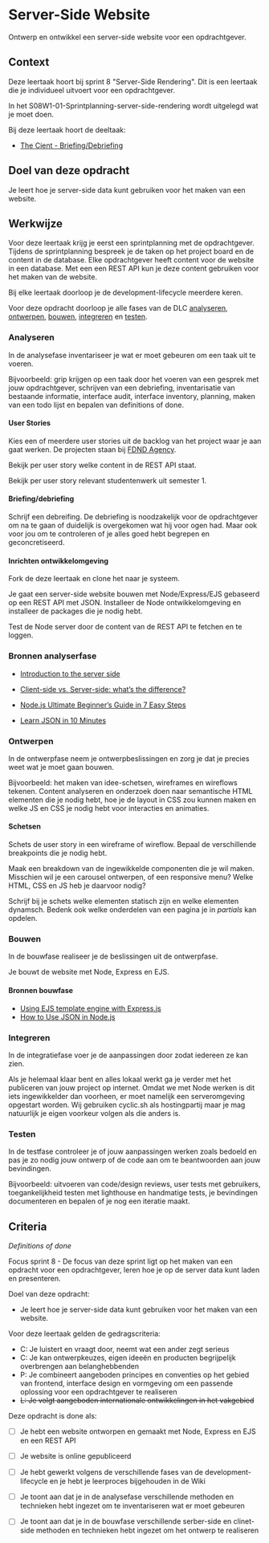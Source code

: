 # Server-Side Website

Ontwerp en ontwikkel een server-side website voor een opdrachtgever.


## Context

Deze leertaak hoort bij sprint 8 "Server-Side Rendering". Dit is een leertaak die je individueel uitvoert voor een opdrachtgever.

In het S08W1-01-Sprintplanning-server-side-rendering wordt uitgelegd wat je moet doen.

Bij deze leertaak hoort de deeltaak:
- [The Cient - Briefing/Debriefing](https://github.com/fdnd-task/the-client-briefing-debriefing/)


## Doel van deze opdracht

Je leert hoe je server-side data kunt gebruiken voor het maken van een website.


## Werkwijze

Voor deze leertaak krijg je eerst een sprintplanning met de opdrachtgever. Tijdens de sprintplanning bespreek je de taken op het project board en de content in de database. Elke opdrachtgever heeft content voor de website in een database. Met een een REST API kun je deze content gebruiken voor het maken van de website.

Bij elke leertaak doorloop je de development-lifecycle meerdere keren. 

Voor deze opdracht doorloop je alle fases van de DLC [analyseren](#analyseren), [ontwerpen](#ontwerpen), [bouwen](#bouwen), [integreren](#integreren) en [testen](#testen).


### Analyseren
In de analysefase inventariseer je wat er moet gebeuren om een taak uit te voeren.

Bijvoorbeeld: grip krijgen op een taak door het voeren van een gesprek met jouw opdrachtgever, schrijven van een debriefing, inventarisatie van bestaande informatie, interface audit, interface inventory, planning, maken van een todo lijst en bepalen van definitions of done.

#### User Stories
Kies een of meerdere user stories uit de backlog van het project waar je aan gaat werken. De projecten staan bij [FDND Agency](https://github.com/fdnd-agency).

Bekijk per user story welke content in de REST API staat.

Bekijk per user story relevant studentenwerk uit semester 1.

#### Briefing/debriefing
Schrijf een debreifing. De debriefing is noodzakelijk voor de opdrachtgever om na te gaan of duidelijk is overgekomen wat hij voor ogen had. Maar ook voor jou om te controleren of je alles goed hebt begrepen en geconcretiseerd.

#### Inrichten ontwikkelomgeving
Fork de deze leertaak en clone het naar je systeem. 

Je gaat een server-side website bouwen met Node/Express/EJS gebaseerd op een REST API met JSON. 
Installeer de Node ontwikkelomgeving en installeer de packages die je nodig hebt. 

Test de Node server door de content van de REST API te fetchen en te loggen. 

### Bronnen analyserfase

* [Introduction to the server side](https://developer.mozilla.org/en-US/docs/Learn/Server-side/First_steps/Introduction)
* [Client-side vs. Server-side: what’s the difference?](https://medium.com/@donotapply/client-side-vs-server-side-whats-the-difference-a933341cd60e)

* [Node.js Ultimate Beginner’s Guide in 7 Easy Steps](https://www.youtube.com/watch?v=ENrzD9HAZK4)
* [Learn JSON in 10 Minutes](https://www.youtube.com/watch?v=iiADhChRriM&t=513s)


### Ontwerpen
In de ontwerpfase neem je ontwerpbeslissingen en zorg je dat je precies weet wat je moet gaan bouwen.

Bijvoorbeeld: het maken van idee-schetsen, wireframes en wireflows tekenen. Content analyseren en onderzoek doen naar semantische HTML elementen die je nodig hebt, hoe je de layout in CSS zou kunnen maken en welke JS en CSS je nodig hebt voor interacties en animaties.

#### Schetsen
Schets de user story in een wireframe of wireflow. Bepaal de verschillende breakpoints die je nodig hebt.  

Maak een breakdown van de ingewikkelde componenten die je wil maken. Misschien wil je een carousel ontwerpen, of een responsive menu? 
Welke HTML, CSS en JS heb je daarvoor nodig?

Schrijf bij je schets welke elementen statisch zijn en welke elementen dynamsch. Bedenk ook welke onderdelen van een pagina je in _partials_ kan opdelen.


### Bouwen
In de bouwfase realiseer je de beslissingen uit de ontwerpfase.

Je bouwt de website met Node, Express en EJS. 


#### Bronnen bouwfase

* [Using EJS template engine with Express.js](https://www.topcoder.com/thrive/articles/using-ejs-template-engine-with-express-js)
* [How to Use JSON in Node.js](http://www.jsonexample.com/how-to-use-json-in-node-js/)




### Integreren
In de integratiefase voer je de aanpassingen door zodat iedereen ze kan zien.

Als je helemaal klaar bent en alles lokaal werkt ga je verder met het publiceren van jouw project op internet. Omdat we met Node werken is dit iets ingewikkelder dan voorheen, er moet namelijk een serveromgeving opgestart worden. Wij gebruiken cyclic.sh als hostingpartij maar je mag natuurlijk je eigen voorkeur volgen als die anders is.


### Testen
In de testfase controleer je of jouw aanpassingen werken zoals bedoeld en pas je zo nodig jouw ontwerp of de code aan om te beantwoorden aan jouw bevindingen.

Bijvoorbeeld: uitvoeren van code/design reviews, user tests met gebruikers, toegankelijkheid testen met lighthouse en handmatige tests, je bevindingen documenteren en bepalen of je nog een iteratie maakt.




## Criteria
*Definitions of done*

Focus sprint 8 - De focus van deze sprint ligt op het maken van een opdracht voor een opdrachtgever, leren hoe je op de server data kunt laden en presenteren.

Doel van deze opdracht:

* Je leert hoe je server-side data kunt gebruiken voor het maken van een website.

Voor deze leertaak gelden de gedragscriteria:

* C: Je luistert en vraagt door, neemt wat een ander zegt serieus
* C: Je kan ontwerpkeuzes, eigen ideeën en producten begrijpelijk overbrengen aan belanghebbenden
* P: Je combineert aangeboden principes en conventies op het gebied van frontend, interface design en vormgeving om een passende oplossing voor een opdrachtgever te realiseren
* ~~L: Je volgt aangeboden internationale ontwikkelingen in het vakgebied~~

Deze opdracht is done als:

- [ ] Je hebt een website ontworpen en gemaakt met Node, Express en EJS en een REST API
- [ ] Je website is online gepubliceerd
- [ ] Je hebt gewerkt volgens de verschillende fases van de development-lifecycle en je hebt je leerproces bijgehouden in de Wiki
- [ ] Je toont aan dat je in de analysefase verschillende methoden en technieken hebt ingezet om te inventariseren wat er moet gebeuren
- [ ] Je toont aan dat je in de bouwfase verschillende serber-side en clinet-side methoden en technieken hebt ingezet om het ontwerp te realiseren

